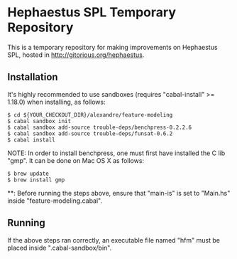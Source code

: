 # Hephaestus SPL Temporary Repository

This is a temporary repository for making improvements on Hephaestus SPL, hosted in http://gitorious.org/hephaestus.

## Installation

It's highly recommended to use sandboxes (requires "cabal-install" >= 1.18.0) when installing, as follows:

    $ cd ${YOUR_CHECKOUT_DIR}/alexandre/feature-modeling
    $ cabal sandbox init
    $ cabal sandbox add-source trouble-deps/benchpress-0.2.2.6
    $ cabal sandbox add-source trouble-deps/funsat-0.6.2
    $ cabal install

NOTE: In order to install benchpress, one must first have installed the C lib "gmp". It can be done on Mac OS X as follows:

    $ brew update
    $ brew install gmp

**: Before running the steps above, ensure that "main-is" is set to "Main.hs" inside "feature-modeling.cabal".

## Running

If the above steps ran correctly, an executable file named "hfm" must be placed inside ".cabal-sandbox/bin".

